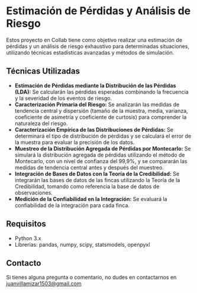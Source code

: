 # Estimación de Pérdidas y Análisis de Riesgo

Estos proyecto en Collab tiene como objetivo realizar una estimación de pérdidas y un análisis de riesgo exhaustivo para determinadas situaciones, utilizando técnicas estadísticas avanzadas y métodos de simulación.

## Técnicas Utilizadas

* **Estimación de Pérdidas mediante la Distribución de las Pérdidas (LDA):** Se calcularán las pérdidas esperadas combinando la frecuencia y la severidad de los eventos de riesgo.
* **Caracterización Primaria del Riesgo:** Se analizarán las medidas de tendencia central y dispersión (tamaño de la muestra, media, varianza, coeficiente de asimetría y coeficiente de curtosis) para comprender la naturaleza del riesgo.
* **Caracterización Empírica de las Distribuciones de Pérdidas:** Se determinará el tipo de distribución de pérdidas y se calculará el error de la muestra para evaluar la precisión de los datos.
* **Muestreo de la Distribución Agregada de Pérdidas por Montecarlo:** Se simulará la distribución agregada de pérdidas utilizando el método de Montecarlo, con un nivel de confianza del 99,9%, y se compararán las medidas de tendencia central antes y después del muestreo.
* **Integración de Bases de Datos con la Teoría de la Credibilidad:** Se integrarán las bases de datos de las fincas utilizando la Teoría de la Credibilidad, tomando como referencia la base de datos de observaciones.
* **Medición de la Confiabilidad en la Integración:** Se evaluará la confiabilidad de la integración para cada finca.

## Requisitos

* Python 3.x
* Librerías: pandas, numpy, scipy, statsmodels, openpyxl


## Contacto

Si tienes alguna pregunta o comentario, no dudes en contactarnos en juanvillamizar1503@gmail.com
